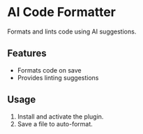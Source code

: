 # AI Code Formatter

Formats and lints code using AI suggestions.

## Features
- Formats code on save
- Provides linting suggestions

## Usage
1. Install and activate the plugin.
2. Save a file to auto-format. 